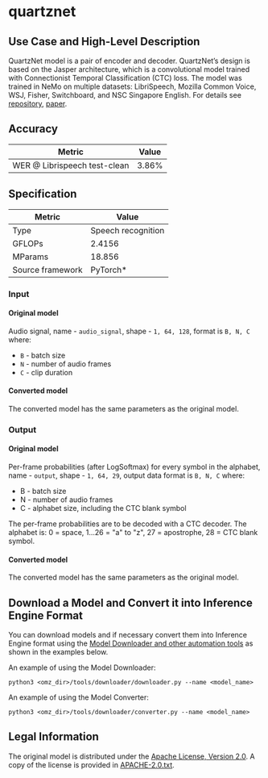 # quartznet

## Use Case and High-Level Description

QuartzNet model is a pair of encoder and decoder. QuartzNet’s design is based on the Jasper architecture,
which is a convolutional model trained with Connectionist Temporal Classification (CTC) loss.
The model was trained in NeMo on multiple datasets: LibriSpeech,
Mozilla Common Voice, WSJ, Fisher, Switchboard, and NSC Singapore English.
For details see [repository](https://github.com/NVIDIA/NeMo), [paper](https://arxiv.org/pdf/1910.10261.pdf).

## Accuracy

| Metric                       | Value |
| ---------------------------- | ----- |
| WER @ Librispeech test-clean | 3.86% |

## Specification

| Metric           | Value              |
| ---------------- | ------------------ |
| Type             | Speech recognition |
| GFLOPs           | 2.4156             |
| MParams          | 18.856             |
| Source framework | PyTorch\*          |

### Input

#### Original model

Audio signal, name - `audio_signal`,  shape - `1, 64, 128`, format is `B, N, C` where:

- `B` - batch size
- `N` - number of audio frames
- `C` - clip duration

#### Converted model

The converted model has the same parameters as the original model.

### Output

#### Original model

Per-frame probabilities (after LogSoftmax) for every symbol in the alphabet, name - `output`,  shape - `1, 64, 29`, output data format is `B, N, C` where:

- B - batch size
- N - number of audio frames
- C - alphabet size, including the CTC blank symbol

The per-frame probabilities are to be decoded with a CTC decoder.
The alphabet is: 0 = space, 1...26 = "a" to "z", 27 = apostrophe, 28 = CTC blank symbol.

#### Converted model

The converted model has the same parameters as the original model.

## Download a Model and Convert it into Inference Engine Format

You can download models and if necessary convert them into Inference Engine format using the [Model Downloader and other automation tools](../../../tools/downloader/README.md) as shown in the examples below.

An example of using the Model Downloader:
```
python3 <omz_dir>/tools/downloader/downloader.py --name <model_name>
```

An example of using the Model Converter:
```
python3 <omz_dir>/tools/downloader/converter.py --name <model_name>
```

## Legal Information

The original model is distributed under the
[Apache License, Version 2.0](https://raw.githubusercontent.com/NVIDIA/NeMo/main/LICENSE).
A copy of the license is provided in [APACHE-2.0.txt](../licenses/APACHE-2.0.txt).
